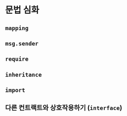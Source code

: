 # 문법 심화

## `mapping`

## `msg.sender`

## `require`

## `inheritance`

## `import`

## 다른 컨트랙트와 상호작용하기 (`interface`)
